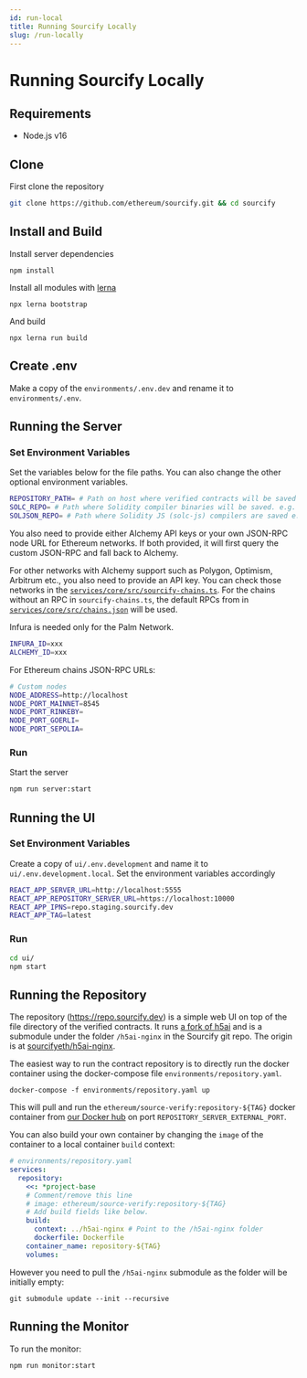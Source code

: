 ```yaml
---
id: run-local
title: Running Sourcify Locally
slug: /run-locally
---
```


# Running Sourcify Locally

## Requirements

- Node.js v16

## Clone

First clone the repository

```bash
git clone https://github.com/ethereum/sourcify.git && cd sourcify
```

## Install and Build

Install server dependencies

```
npm install
```

Install all modules with [lerna](https://github.com/lerna/lerna)

```
npx lerna bootstrap
```

And build

```
npx lerna run build
```

## Create .env

Make a copy of the `environments/.env.dev` and rename it to `environments/.env`.

## Running the Server

### Set Environment Variables

Set the variables below for the file paths. You can also change the other optional environment variables.

```bash
REPOSITORY_PATH= # Path on host where verified contracts will be saved e.g. /home/user/sourcify/repository
SOLC_REPO= # Path where Solidity compiler binaries will be saved. e.g. /home/user/solc/linux-amd64
SOLJSON_REPO= # Path where Solidity JS (solc-js) compilers are saved e.g. /home/user/solc/js
```

You also need to provide either Alchemy API keys or your own JSON-RPC node URL for Ethereum networks. If both provided, it will first query the custom JSON-RPC and fall back to Alchemy.

For other networks with Alchemy support such as Polygon, Optimism, Arbitrum etc., you also need to provide an API key. You can check those networks in the [`services/core/src/sourcify-chains.ts`](https://github.com/ethereum/sourcify/blob/staging/src/sourcify-chains.ts#L113). For the chains without an RPC in `sourcify-chains.ts`, the default RPCs from in [`services/core/src/chains.json`](https://github.com/ethereum/sourcify/blob/staging/src/chains.json) will be used.

Infura is needed only for the Palm Network.

```bash
INFURA_ID=xxx
ALCHEMY_ID=xxx
```

For Ethereum chains JSON-RPC URLs:

```bash
# Custom nodes
NODE_ADDRESS=http://localhost
NODE_PORT_MAINNET=8545
NODE_PORT_RINKEBY=
NODE_PORT_GOERLI=
NODE_PORT_SEPOLIA=
```

### Run

Start the server

```bash
npm run server:start
```

## Running the UI

### Set Environment Variables

Create a copy of `ui/.env.development` and name it to `ui/.env.development.local`. Set the environment variables accordingly

```bash
REACT_APP_SERVER_URL=http://localhost:5555
REACT_APP_REPOSITORY_SERVER_URL=https://localhost:10000
REACT_APP_IPNS=repo.staging.sourcify.dev
REACT_APP_TAG=latest
```

### Run

```bash
cd ui/
npm start
```

## Running the Repository

The repository (https://repo.sourcify.dev) is a simple web UI on top of the file directory of the verified contracts. It runs [a fork of h5ai](https://github.com/sourcifyeth/h5ai) and is a submodule under the folder `/h5ai-nginx` in the Sourcify git repo. The origin is at [sourcifyeth/h5ai-nginx](https://github.com/sourcifyeth/h5ai-nginx/).

The easiest way to run the contract repository is to directly run the docker container using the docker-compose file `environments/repository.yaml`.

```
docker-compose -f environments/repository.yaml up
```

This will pull and run the `ethereum/source-verify:repository-${TAG}` docker container from [our Docker hub](https://hub.docker.com/r/ethereum/source-verify) on port `REPOSITORY_SERVER_EXTERNAL_PORT`.

You can also build your own container by changing the `image` of the container to a local container `build` context:

```yaml
# environments/repository.yaml
services:
  repository:
    <<: *project-base
    # Comment/remove this line
    # image: ethereum/source-verify:repository-${TAG}
    # Add build fields like below.
    build:
      context: ../h5ai-nginx # Point to the /h5ai-nginx folder
      dockerfile: Dockerfile
    container_name: repository-${TAG}
    volumes:
```

However you need to pull the `/h5ai-nginx` submodule as the folder will be initially empty:

```
git submodule update --init --recursive
```

## Running the Monitor

To run the monitor:

```
npm run monitor:start
```
